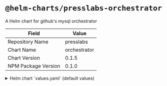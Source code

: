 # `@helm-charts/presslabs-orchestrator`

A Helm chart for github's mysql orchestrator

| Field               | Value        |
| ------------------- | ------------ |
| Repository Name     | presslabs    |
| Chart Name          | orchestrator |
| Chart Version       | 0.1.5        |
| NPM Package Version | 0.1.0        |

<details>

<summary>Helm chart `values.yaml` (default values)</summary>

```yaml
replicas: 1
image: quay.io/presslabs/orchestrator:v3.0.13-r29
imagePullPolicy: IfNotPresent

nodeSelector: []
tolerations: []
resources: {}

podDisruptionBudget:
  enabled: true
  maxUnavailable: 1

## nodeAffinity settings
# nodeAffinity:
#   requiredDuringSchedulingIgnoredDuringExecution:
#     nodeSelectorTerms:
#     - matchExpressions:
#       - key: cloud.google.com/gke-preemptible
#         operator: NotIn
#         values:
#         - true

## Anti-Affinity setting. The default "hard" will use pod anti-affinity that is
## requiredDuringSchedulingIgnoredDuringExecution to ensure 2 services don't
## end up on the same node. Setting this to "soft" will use
## preferredDuringSchedulingIgnoredDuringExecution. If set to anything else,
## no anti-affinity rules will be configured.
antiAffinity: 'hard'

persistence:
  enabled: true
  ## If defined, storageClassName: <storageClass>
  ## If set to "-", storageClassName: "", which disables dynamic provisioning
  ## If undefined (the default) or set to null, no storageClassName spec is
  ##   set, choosing the default provisioner.  (gp2 on AWS, standard on
  ##   GKE, AWS & OpenStack)
  ##
  # storageClass: "-"
  accessMode: 'ReadWriteOnce'
  size: 1Gi

service:
  type: ClusterIP
  port: 80
  # nodePort: 3000

topologyUser: orchestrator
# topologyPassword:

# key value map of orchestrator conf directives.
# see: https://github.com/github/orchestrator/blob/master/conf/orchestrator-sample.conf.json
# the following keys are manages and thus cannot be ovewritten:
#   - ListenAddress :3000
#   - MySQLTopologyCredentialsConfigFile /orchestrator/conf/orc-topology.cnf
#   - BackendDB sqlite
#   - SQLite3DataFile /var/lib/orchestrator/orc.db
#   - RaftEnabled true
#   - RaftDataDir /var/lib/orchestrator
#   - RaftBind $HOSTNAME
#   - RaftNodes The statefullset members
orchestratorConf:
  Debug: false
```

</details>
